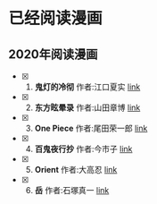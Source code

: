 # 已经阅读漫画

## 2020年阅读漫画
- [x] 1. **鬼灯的冷彻**  作者:江口夏实 [link](./comics/2020/鬼灯的冷彻.md)
- [x] 2. **东方眩晕录** 作者:山田章博 [link](./comics/2020/东方眩晕录.md)
- [x] 3. **One Piece** 作者:尾田荣一郎 [link](./comics/2020/海贼王.md)
- [x] 4. **百鬼夜行抄** 作者:今市子 [link](./comics/2020/百鬼夜行抄.md)
- [x] 5. **Orient** 作者:大高忍 [link](./comics/2020/Orient.md)
- [x] 6. **岳** 作者:石塚真一 [link](./comics/2020/岳.md)

